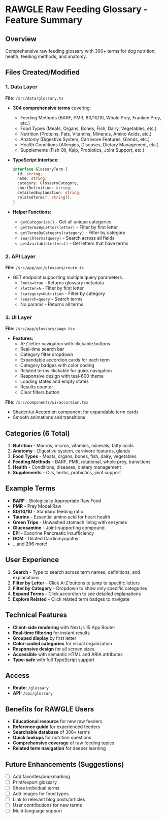 # RAWGLE Raw Feeding Glossary - Feature Summary

## Overview
Comprehensive raw feeding glossary with 300+ terms for dog nutrition, health, feeding methods, and anatomy.

## Files Created/Modified

### 1. Data Layer
**File:** `/src/data/glossary.ts`
- **304 comprehensive terms** covering:
  - Feeding Methods (BARF, PMR, 80/10/10, Whole Prey, Franken Prey, etc.)
  - Food Types (Meats, Organs, Bones, Fish, Dairy, Vegetables, etc.)
  - Nutrition (Proteins, Fats, Vitamins, Minerals, Amino Acids, etc.)
  - Anatomy (Digestive System, Carnivore Features, Glands, etc.)
  - Health Conditions (Allergies, Diseases, Dietary Management, etc.)
  - Supplements (Fish Oil, Kelp, Probiotics, Joint Support, etc.)

- **TypeScript Interface:**
  ```typescript
  interface GlossaryTerm {
    id: string;
    name: string;
    category: GlossaryCategory;
    shortDefinition: string;
    detailedExplanation: string;
    relatedTerms?: string[];
  }
  ```

- **Helper Functions:**
  - `getCategories()` - Get all unique categories
  - `getTermsByLetter(letter)` - Filter by first letter
  - `getTermsByCategory(category)` - Filter by category
  - `searchTerms(query)` - Search across all fields
  - `getAvailableLetters()` - Get letters that have terms

### 2. API Layer
**File:** `/src/app/api/glossary/route.ts`
- GET endpoint supporting multiple query parameters:
  - `?meta=true` - Returns glossary metadata
  - `?letter=A` - Filter by first letter
  - `?category=Nutrition` - Filter by category
  - `?search=query` - Search terms
  - No params - Returns all terms

### 3. UI Layer
**File:** `/src/app/glossary/page.tsx`
- **Features:**
  - A-Z letter navigation with clickable buttons
  - Real-time search bar
  - Category filter dropdown
  - Expandable accordion cards for each term
  - Category badges with color coding
  - Related terms clickable for quick navigation
  - Responsive design with teal-600 theme
  - Loading states and empty states
  - Results counter
  - Clear filters button

**File:** `/src/components/ui/accordion.tsx`
- Shadcn/ui Accordion component for expandable term cards
- Smooth animations and transitions

## Categories (6 Total)
1. **Nutrition** - Macros, micros, vitamins, minerals, fatty acids
2. **Anatomy** - Digestive system, carnivore features, glands
3. **Food Types** - Meats, organs, bones, fish, dairy, vegetables
4. **Feeding Methods** - BARF, PMR, rotational, whole prey, transitions
5. **Health** - Conditions, diseases, dietary management
6. **Supplements** - Oils, herbs, probiotics, joint support

## Example Terms
- **BARF** - Biologically Appropriate Raw Food
- **PMR** - Prey Model Raw
- **80/10/10** - Standard feeding ratio
- **Taurine** - Essential amino acid for heart health
- **Green Tripe** - Unwashed stomach lining with enzymes
- **Glucosamine** - Joint-supporting compound
- **EPI** - Exocrine Pancreatic Insufficiency
- **DCM** - Dilated Cardiomyopathy
- ...and 296 more!

## User Experience
1. **Search** - Type to search across term names, definitions, and explanations
2. **Filter by Letter** - Click A-Z buttons to jump to specific letters
3. **Filter by Category** - Dropdown to show only specific categories
4. **Expand Terms** - Click accordion to see detailed explanations
5. **Explore Related** - Click related term badges to navigate

## Technical Features
- **Client-side rendering** with Next.js 15 App Router
- **Real-time filtering** for instant results
- **Grouped display** by first letter
- **Color-coded categories** for visual organization
- **Responsive design** for all screen sizes
- **Accessible** with semantic HTML and ARIA attributes
- **Type-safe** with full TypeScript support

## Access
- **Route:** `/glossary`
- **API:** `/api/glossary`

## Benefits for RAWGLE Users
- **Educational resource** for new raw feeders
- **Reference guide** for experienced feeders
- **Searchable database** of 300+ terms
- **Quick lookups** for nutrition questions
- **Comprehensive coverage** of raw feeding topics
- **Related term navigation** for deeper learning

## Future Enhancements (Suggestions)
- [ ] Add favorites/bookmarking
- [ ] Print/export glossary
- [ ] Share individual terms
- [ ] Add images for food types
- [ ] Link to relevant blog posts/articles
- [ ] User contributions for new terms
- [ ] Multi-language support
